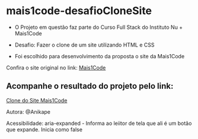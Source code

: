 # mais1code-desafioCloneSite

* O Projeto em questão faz parte do Curso Full Stack do Instituto Nu + Mais1Code

* Desafio: Fazer o clone de um site utilizando HTML e CSS

- Foi escolhido para desenvolvimento  da proposta o site da Mais1Code

Confira o site original no link: <a href="https://mais1code.com.br/" target="_blank">Mais1Code</a>

## Acompanhe o resultado do projeto pelo link:

<a href="https://sprightly-valkyrie-8bce5a.netlify.app/" target="_blank">Clone do Site Mais1Code</a>

Autora: @Anikape

Acessibilidade:
aria-expanded - Informa ao leiitor de tela que ali é um botão que expande. Inicia como false
 
